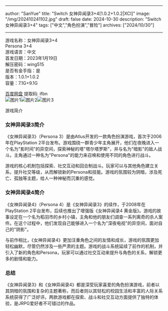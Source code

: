 
---
author: "SanYue"
title: "Switch 女神异闻录3+4[1.0.2+1.0.2|XCI]"
image: "/img/202410241102.jpg"
draft: false
date: 2024-10-30
description: "Switch 女神异闻录3+4"
tags: ["中文","角色扮演","冒险"]
archives: ["2024/10/30"]

---

游戏名称：女神异闻录3+4   
Persona 3+4    
游戏语言：中文  
首发日期：2023年1月19日  
解压密码：wing515  
是否有金手指：是  
版本：1.0.1+1.0.2   
容量：7.1G+9.1G

[百度网盘](https://pan.baidu.com/s/1vP5j1Sm-suKDLI_eLzenaw) 提取码: ifbn  
![图片1](/img/b5e00d6660011d.jpg)![图片2](/img/1c55b187384e7f8.jpg)![图片3](/img/f8e73714594f89134b.jpg)  

游戏简介  
### 女神异闻录3简介

《女神异闻录3》（Persona 3）是由Atlus开发的一款角色扮演游戏，首次于2006年在PlayStation 2平台发布。游戏围绕一群青少年主角展开，他们在夜晚进入一个名为"影时间"的异空间，探索神秘的塔"塔尔塔罗斯"，并与名为"暗影"的敌人战斗。主角通过一种名为"Persona"的能力来召唤和使用不同的角色进行战斗。

游戏的核心机制包括探索、社交互动和回合制战斗。玩家可以与其他角色建立关系，提升社交等级，从而解锁新的Persona和技能。游戏的氛围较为阴暗，涉及死亡、孤独等主题，给人一种神秘而沉重的感觉。

### 女神异闻录4简介

《女神异闻录4》（Persona 4）是《女神异闻录3》的续作，于2008年在PlayStation 2平台发布，后续也推出了增强版《女神异闻录4 黄金版》。游戏的故事设定在一个名为稻羽市的乡村小镇，主角和他的朋友们调查一系列离奇的杀人案件。在这个过程中，他们发现自己能够进入一个名为"深夜电视"的异空间，面对自己的"阴影"。

与前作相比，《女神异闻录4》更加注重角色之间的友情和成长，游戏的氛围更加轻松幽默，尽管仍然涉及一些严肃的主题。游戏的战斗系统延续了前作的机制，并引入了新的角色和Persona，玩家可以通过社交互动来提升与角色的关系，解锁更多的剧情和能力。

### 总结

《女神异闻录3》和《女神异闻录4》都是深受玩家喜爱的角色扮演游戏，前者以其阴暗的氛围和复杂的主题著称，而后者则以其轻松的校园生活和丰富的人际关系系统获得了广泛好评。两款游戏都在探索、战斗和社交互动方面提供了独特的体验，是JRPG爱好者不可错过的作品。
